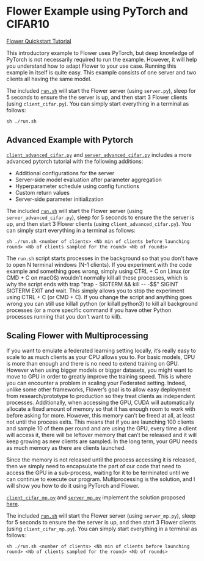 # Flower Example using PyTorch and CIFAR10

[Flower Quickstart Tutorial](https://flower.dev/docs/quickstart_pytorch.html)

This introductory example to Flower uses PyTorch, but deep knowledge of PyTorch is not necessarily required to run the example. However, it will help you understand how to adapt Flower to your use case.
Running this example in itself is quite easy.
This example consists of one server and two clients all having the same model. 

The included [`run.sh`](https://github.com/aidotse/decentralizedAI_dermatology/blob/master/cifar/run.sh) will start the Flower server (using `server.py`), sleep for 5 seconds to ensure the the server is up, and then start 3 Flower clients (using `client_cifar.py`). You can simply start everything in a terminal as follows:

```sh ./run.sh```


## Advanced Example with Pytorch

[`client_advanced_cifar.py`](https://github.com/aidotse/decentralizedAI_dermatology/blob/master/cifar/advanced_example/server_advanced_cifar.py) and [`server_advanced_cifar.py`](https://github.com/aidotse/decentralizedAI_dermatology/blob/master/cifar/advanced_example/server_advanced_cifar.py)  includes a more advanced pytorch tutorial with the following additions:
* Additional configurations for the server
* Server-side model evaluation after parameter aggregation 
* Hyperparameter schedule using config functions
* Custom return values
* Server-side parameter initialization

The included [`run.sh`](https://github.com/aidotse/decentralizedAI_dermatology/blob/master/cifar/advanced_example/run.sh) will start the Flower server (using `server_advanced_cifar.py`), sleep for 5 seconds to ensure the the server is up, and then start 3 Flower clients (using `client_advanced_cifar.py`). You can simply start everything in a terminal as follows:

```sh ./run.sh <number of clients> <Nb min of clients before launching round> <Nb of clients sampled for the round> <Nb of rounds>```

The `run.sh` script starts processes in the background so that you don't have to open N terminal windows (N-1 clients). If you experiment with the code example and something goes wrong, simply using CTRL + C on Linux (or CMD + C on macOS) wouldn't normally kill all these processes, which is why the script ends with trap "trap - SIGTERM && kill -- -$$" SIGINT SIGTERM EXIT and wait. This simply allows you to stop the experiment using CTRL + C (or CMD + C). If you change the script and anything goes wrong you can still use killall python (or killall python3) to kill all background processes (or a more specific command if you have other Python processes running that you don't want to kill).

## Scaling Flower with Multiprocessing

If you want to emulate a federated learning setting locally, it’s really easy to scale to as much clients as your CPU allows you to. For basic models, CPU is more than enough and there is no need to extend training on GPU. However when using bigger models or bigger datasets, you might want to move to GPU in order to greatly improve the training speed.  This is where you can encounter a problem in scaling your Federated setting.
Indeed, unlike some other frameworks, Flower’s goal is to allow easy deployment from research/prototype to production so they treat clients as independent processes. Additionally, when accessing the GPU, CUDA will automatically allocate a fixed amount of memory so that it has enough room to work with before asking for more.
However, this memory can’t be freed at all, at least not until the process exits. This means that if you are launching 100 clients and sample 10 of them per round and are using the GPU, every time a client will access it, there will be leftover memory that can’t be released and it will keep growing as new clients are sampled. In the long term, your GPU needs as much memory as there are clients launched.

Since the memory is not released until the process accessing it is released, then we simply need to encapsulate the part of our code that need to access the GPU in a sub-process, waiting for it to be terminated until we can continue to execute our program. Multiprocessing is the solution, and I will show you how to do it using PyTorch and Flower.

 [`client_cifar_mp.py`](https://github.com/aidotse/decentralizedAI_dermatology/blob/master/cifar/multiprocessing/client_cifar_mp.py) and  [`server_mp.py`](https://github.com/aidotse/decentralizedAI_dermatology/blob/master/cifar/multiprocessing/server_mp.py) implement the solution proposed [here](https://towardsdatascience.com/scaling-flower-with-multiprocessing-a0bc7b7aace0#a341-919044032aa0).
 
 The included [`run.sh`](https://github.com/aidotse/decentralizedAI_dermatology/blob/master/cifar/multiprocessing/run.sh) will start the Flower server (using `server_mp.py`), sleep for 5 seconds to ensure the the server is up, and then start 3 Flower clients (using `client_cifar_mp.py`). You can simply start everything in a terminal as follows:
 
```sh ./run.sh <number of clients> <Nb min of clients before launching round> <Nb of clients sampled for the round> <Nb of rounds>```
